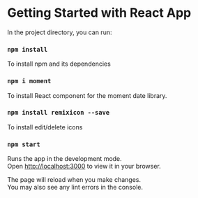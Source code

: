 # Getting Started with React App

In the project directory, you can run:

### `npm install`
To install npm and its dependencies

### `npm i moment`
To install React component for the moment date library.

### `npm install remixicon --save`
To install edit/delete icons

### `npm start`
Runs the app in the development mode.\
Open [http://localhost:3000](http://localhost:3000) to view it in your browser.

The page will reload when you make changes.\
You may also see any lint errors in the console.


